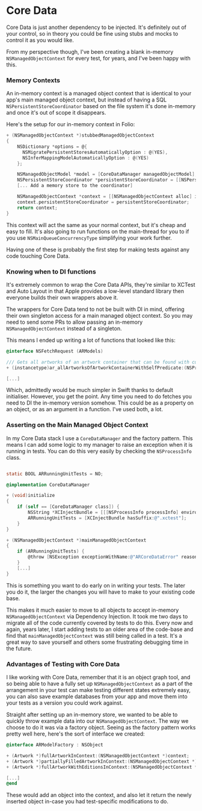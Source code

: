 # Core Data

Core Data is just another dependency to be injected. It's definitely out of your control, so in theory you could be fine using stubs and mocks to control it as you would like.

From my perspective though, I've been creating a blank in-memory `NSManagedObjectContext` for every test, for years, and I've been happy with this.

### Memory Contexts

An in-memory context is a managed object context that is identical to your app's main managed object context, but instead of having a SQL `NSPersistentStoreCoordinator` based on the file system it's done in-memory and once it's out of scope it disappears.

Here's the setup for our in-memory context in Folio:

```objectivec
+ (NSManagedObjectContext *)stubbedManagedObjectContext
{
    NSDictionary *options = @{
      NSMigratePersistentStoresAutomaticallyOption : @(YES),
      NSInferMappingModelAutomaticallyOption : @(YES)
    };

    NSManagedObjectModel *model = [CoreDataManager managedObjectModel];
    NSPersistentStoreCoordinator *persistentStoreCoordinator = [[NSPersistentStoreCoordinator alloc] initWithManagedObjectModel:model];
    [... Add a memory store to the coordinator]

    NSManagedObjectContext *context = [[NSManagedObjectContext alloc] initWithConcurrencyType:NSMainQueueConcurrencyType];
    context.persistentStoreCoordinator = persistentStoreCoordinator;
    return context;
}
```

This context will act the same as your normal context, but it's cheap and easy to fill. It's also going to run functions on the main-thread for you to if you use `NSMainQueueConcurrencyType` simplifying your work further.

Having one of these is probably the first step for making tests against any code touching Core Data.

### Knowing when to DI functions

It's extremely common to wrap the Core Data APIs, they're similar to XCTest and Auto Layout in that Apple provides a low-level standard library then everyone builds their own wrappers above it.

The wrappers for Core Data tend to not be built with DI in mind, offering their own singleton access for a main managed object context. So you may need to send some PRs to allow passing an in-memory  `NSManagedObjectContext` instead of a singleton.

This means I ended up writing a lot of functions that looked like this:

```objectivec
@interface NSFetchRequest (ARModels)

/// Gets all artworks of an artwork container that can be found with current user settings with an additional scope predicate
+ (instancetype)ar_allArtworksOfArtworkContainerWithSelfPredicate:(NSPredicate *)selfScopePredicate inContext:(NSManagedObjectContext *)context defaults:(NSUserDefaults *)defaults;

[...]
```

Which, admittedly would be much simpler in Swift thanks to default initialiser. However, you get the point. Any time you need to do fetches you need to DI the in-memory version somehow. This could be as a property on an object, or as an argument in a function. I've used both, a lot.

### Asserting on the Main Managed Object Context

In my Core Data stack I use a `CoreDataManager` and the factory pattern. This means I can add some logic to my manager to raise an exception when it is running in tests. You can do this very easily by checking the `NSProcessInfo` class.

```objectivec

static BOOL ARRunningUnitTests = NO;

@implementation CoreDataManager

+ (void)initialize
{
	if (self == [CoreDataManager class]) {
	    NSString *XCInjectBundle = [[[NSProcessInfo processInfo] environment] objectForKey:@"XCInjectBundle"];
	    ARRunningUnitTests = [XCInjectBundle hasSuffix:@".xctest"];
	}
}

+ (NSManagedObjectContext *)mainManagedObjectContext
{
	if (ARRunningUnitTests) {
	    @throw [NSException exceptionWithName:@"ARCoreDataError" reason:@"Nope - you should be using a stubbed context in tests." userInfo:nil];
	}
	[...]
}
```

This is something you want to do early on in writing your tests. The later you do it, the larger the changes you will have to make to your existing code base.

This makes it much easier to move to all objects to accept in-memory `NSManagedObjectContext` via Dependency Injection. It took me two days to migrate all of the code currently covered by tests to do this. Every now and again, years later, I start adding tests to an older area of the code-base and find that `mainManagedObjectContext` was still being called in a test. It's a great way to save yourself and others some frustrating debugging time in the future.


### Advantages of Testing with Core Data

I like working with Core Data, remember that it is an object graph tool, and so being able to have a fully set up `NSManagedObjectContext` as a part of the arrangement in your test can make testing different states extremely easy, you can also save example databases from your app and move them into your tests as a version you could work against.

Straight after setting up an in-memory store, we wanted to be able to quickly throw example data into our `NSManagedObjectContext`. The way we choose to do it was via a factory object. Seeing as the factory pattern works pretty well here, here's the sort of interface we created:

```objectivec
@interface ARModelFactory : NSObject

+ (Artwork *)fullArtworkInContext:(NSManagedObjectContext *)context;
+ (Artwork *)partiallyFilledArtworkInContext:(NSManagedObjectContext *)context;
+ (Artwork *)fullArtworkWithEditionsInContext:(NSManagedObjectContext *)context;

[...]
@end
```

These would add an object into the context, and also let it return the newly inserted object in-case you had test-specific modifications to do.
